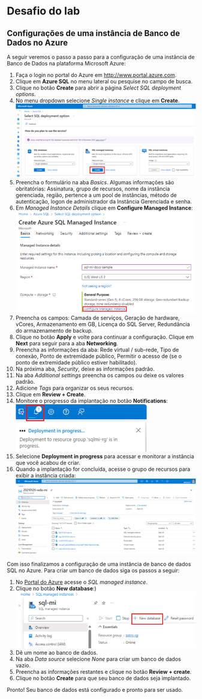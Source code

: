 # Desafio do lab

## Configurações de uma instância de Banco de Dados no Azure

A seguir veremos o passo a passo para a configuração de uma instância de Banco de Dados na plataforma Microsoft Azure:

1. Faça o login no portal do Azure em http://www.portal.azure.com.
2. Clique em **Azure SQL** no menu lateral ou pesquise no campo de busca.
3. Clique no botão **Create** para abrir a página *Select SQL deployment options*.
4. No menu dropdown selecione *Single instance* e clique em **Create**.<br>
  ![Select SQL deployment page](images/select-sql-deploment-page.png)
5. Preencha o formulário na aba *Basics*. Algumas informações são obritatórias: Assinatura, grupo de recursos, nome da instância gerenciada, região, pertence a um pool de instâncias, método de autenticação, logon de administrador da Instância Gerenciada e senha.
6. Em *Managed Instance Details* clique em **Configure Managed Instance**:<br>
   ![Configure Managed Instances](images/open-compute-storage-page.png)
7. Preencha os campos: Camada de serviços, Geração de hardware, vCores, Armazenamento em GB, Licença do SQL Server, Redundância do armazenamento de backup.
8. Clique no botão **Apply** e volte para continuar a configuração. Clique em **Next** para seguir para a aba **Networking**.
9. Preencha as informações da aba: Rede virtual / sub-rede, Tipo de conexão, Ponto de extremidade público, Permitir o acesso de (se o ponto de extremidade público estiver habilitado).
10. Na próxima aba, *Security*, deixe as informações padrão.
11. Na aba *Additional settings* preencha os campos ou deixe os valores padrão.
12. Adicione *Tags* para organizar os seus recursos.
13. Clique em **Review + Create**.
14. Monitore o progresso da implantação no botão **Notifications**:<br>
  ![Notificações](images/notifications.png)
15. Selecione **Deployment in progress** para acessar e monitorar a instância que você acabou de criar.
16. Quando a implantação for concluída, acesse o grupo de recursos para exibir a instância criada:
  ![Azure SQL managed instance](/images/azure-sql-managed-instance-resources.png)<br>

Com isso finalizamos a configuração de uma instância de banco de dados SQL no Azure. Para criar um banco de dados siga os passos a seguir:
1. No [Portal do Azure](https://www.portal.azure.com) acesse o *SQL managed instance*.
2. Clique no botão **New database**:)<br>
  ![Create new database](images/create-new-database-portal.png)
3. Dẽ um nome ao banco de dados.
4. Na aba *Data source* selecione *None* para criar um banco de dados vazio.
5. Preencha as informações restantes e clique no botão **Review + create**.
6. Clique no botão **Create** para que seu banco de dados seja implantado.


Pronto! Seu banco de dados está configurado e pronto para ser usado.
